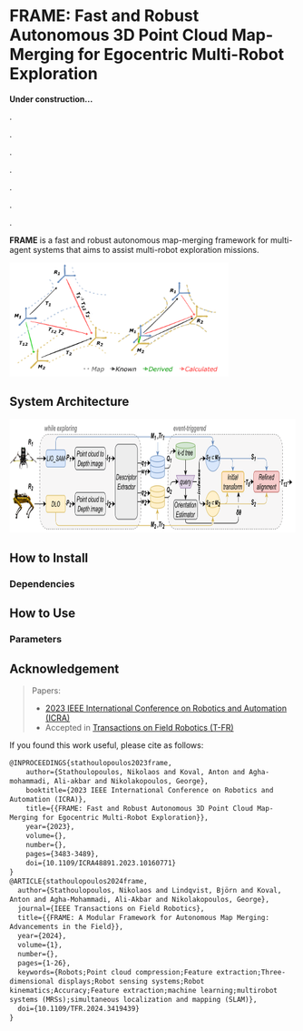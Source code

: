 # FRAME: Fast and Robust Autonomous 3D Point Cloud Map-Merging for Egocentric Multi-Robot Exploration

**Under construction...**

.

.

.

.

.

.

.

**FRAME** is a fast and robust autonomous map-merging framework for multi-agent systems that aims to assist multi-robot exploration missions.

<img src="figures/icra23_transforms-1.png" height="200">

## System Architecture

<img src="figures/icra23_architecture-1.png" height="200">

## How to Install

### Dependencies

## How to Use

### Parameters

## Acknowledgement

> Papers:
>
> - [2023 IEEE International Conference on Robotics and Automation (ICRA)](https://ieeexplore.ieee.org/document/10160771/)
> - Accepted in [Transactions on Field Robotics (T-FR)](https://arxiv.org/abs/2404.18006)

If you found this work useful, please cite as follows:

```
@INPROCEEDINGS{stathoulopoulos2023frame,  
    author={Stathoulopoulos, Nikolaos and Koval, Anton and Agha-mohammadi, Ali-akbar and Nikolakopoulos, George},
    booktitle={2023 IEEE International Conference on Robotics and Automation (ICRA)},
    title={{FRAME: Fast and Robust Autonomous 3D Point Cloud Map-Merging for Egocentric Multi-Robot Exploration}},
    year={2023},
    volume={},
    number={},
    pages={3483-3489},
    doi={10.1109/ICRA48891.2023.10160771}
}
@ARTICLE{stathoulopoulos2024frame,
  author={Stathoulopoulos, Nikolaos and Lindqvist, Björn and Koval, Anton and Agha-Mohammadi, Ali-Akbar and Nikolakopoulos, George},
  journal={IEEE Transactions on Field Robotics},
  title={{FRAME: A Modular Framework for Autonomous Map Merging: Advancements in the Field}},
  year={2024},
  volume={1},
  number={},
  pages={1-26},
  keywords={Robots;Point cloud compression;Feature extraction;Three-dimensional displays;Robot sensing systems;Robot kinematics;Accuracy;Feature extraction;machine learning;multirobot systems (MRSs);simultaneous localization and mapping (SLAM)},
  doi={10.1109/TFR.2024.3419439}
}
```
